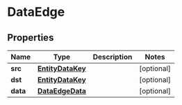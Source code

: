

# DataEdge

## Properties

Name | Type | Description | Notes
------------ | ------------- | ------------- | -------------
**src** | [**EntityDataKey**](EntityDataKey.md) |  |  [optional]
**dst** | [**EntityDataKey**](EntityDataKey.md) |  |  [optional]
**data** | [**DataEdgeData**](DataEdgeData.md) |  |  [optional]




